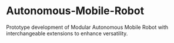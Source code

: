 # Autonomous-Mobile-Robot
Prototype development of Modular Autonomous Mobile Robot with interchangeable extensions to enhance versatility.
